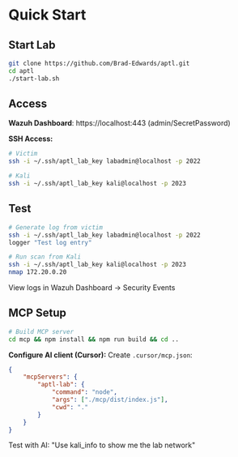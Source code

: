 # Quick Start

## Start Lab

```bash
git clone https://github.com/Brad-Edwards/aptl.git
cd aptl
./start-lab.sh
```

## Access

**Wazuh Dashboard**: https://localhost:443 (admin/SecretPassword)

**SSH Access:**
```bash
# Victim
ssh -i ~/.ssh/aptl_lab_key labadmin@localhost -p 2022

# Kali
ssh -i ~/.ssh/aptl_lab_key kali@localhost -p 2023
```

## Test

```bash
# Generate log from victim
ssh -i ~/.ssh/aptl_lab_key labadmin@localhost -p 2022
logger "Test log entry"

# Run scan from Kali  
ssh -i ~/.ssh/aptl_lab_key kali@localhost -p 2023
nmap 172.20.0.20
```

View logs in Wazuh Dashboard → Security Events

## MCP Setup

```bash
# Build MCP server
cd mcp && npm install && npm run build && cd ..
```

**Configure AI client (Cursor):**
Create `.cursor/mcp.json`:
```json
{
    "mcpServers": {
        "aptl-lab": {
            "command": "node",
            "args": ["./mcp/dist/index.js"],
            "cwd": "."
        }
    }
}
```

Test with AI: "Use kali_info to show me the lab network"